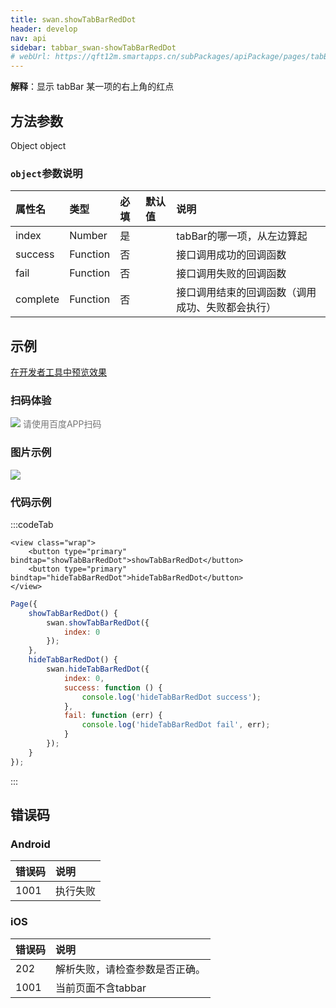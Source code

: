 ```yaml
---
title: swan.showTabBarRedDot
header: develop
nav: api
sidebar: tabbar_swan-showTabBarRedDot
# webUrl: https://qft12m.smartapps.cn/subPackages/apiPackage/pages/tabBar/tabBar
---
```

 

**解释**：显示 tabBar 某一项的右上角的红点


 
## 方法参数 

Object object

###  `object`参数说明  

|属性名 |类型  |必填 | 默认值 |说明|
|:---- |:---- |:---- |:----|:----|
|index |Number  |是| |tabBar的哪一项，从左边算起|
|success |Function  |  否  | |接口调用成功的回调函数|
|fail   | Function |   否  | |接口调用失败的回调函数|
|complete |   Function |   否 | |  接口调用结束的回调函数（调用成功、失败都会执行）|
## 示例

<a href="swanide://fragment/c0cd5b823043904c1690f5e2b51fe2591574137456000" title="在开发者工具中预览效果" target="_self">在开发者工具中预览效果</a>

### 扫码体验

<div class='scan-code-container'>
    <img src="https://b.bdstatic.com/miniapp/assets/images/doc_demo/pages_tabBar.png" class="demo-qrcode-image" />
    <font color=#777 12px>请使用百度APP扫码</font>
</div>

###  图片示例  
<div class="m-doc-custom-examples">
    <div class="m-doc-custom-examples-correct">
        <img src="https://b.bdstatic.com/miniapp/image/tabbarreddot.gif">
    </div>
    <div class="m-doc-custom-examples-correct">
        <img src=" ">
    </div>
    <div class="m-doc-custom-examples-correct">
        <img src=" ">
    </div>     
</div>

### 代码示例 

 

:::codeTab
```swan
<view class="wrap">
    <button type="primary" bindtap="showTabBarRedDot">showTabBarRedDot</button>
    <button type="primary" bindtap="hideTabBarRedDot">hideTabBarRedDot</button>
</view>
```
 
```js
Page({
    showTabBarRedDot() {
        swan.showTabBarRedDot({
            index: 0
        });
    },
    hideTabBarRedDot() {
        swan.hideTabBarRedDot({
            index: 0,
            success: function () {
                console.log('hideTabBarRedDot success');
            },
            fail: function (err) {
                console.log('hideTabBarRedDot fail', err);
            }
        });
    }
});
```
:::
## 错误码

### Android 

|错误码|说明|
|:--|:--|
|1001|执行失败|

### iOS 

|错误码|说明|
|:--|:--|
|202|解析失败，请检查参数是否正确。|
|1001|当前页面不含tabbar|


